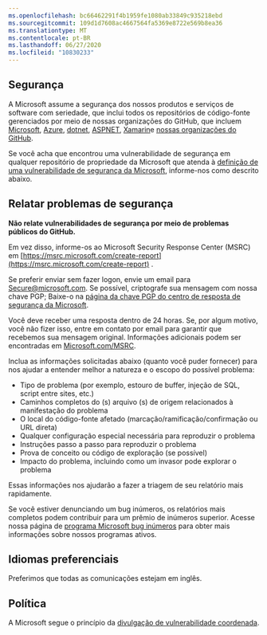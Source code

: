 ```yaml
---
ms.openlocfilehash: bc66462291f4b1959fe1080ab33849c935218ebd
ms.sourcegitcommit: 109d1d7608ac4667564fa5369e8722e569b8ea36
ms.translationtype: MT
ms.contentlocale: pt-BR
ms.lasthandoff: 06/27/2020
ms.locfileid: "10830233"
---
```

<!-- BEGIN MICROSOFT SECURITY.MD V0.0.5 BLOCK -->

##  <a name="security"></a>Segurança

A Microsoft assume a segurança dos nossos produtos e serviços de software com seriedade, que inclui todos os repositórios de código-fonte gerenciados por meio de nossas organizações do GitHub, que incluem [Microsoft](https://github.com/Microsoft), [Azure](https://github.com/Azure), [dotnet](https://github.com/dotnet), [ASPNET](https://github.com/aspnet), [Xamarin](https://github.com/xamarin)e [nossas organizações do GitHub](https://opensource.microsoft.com/).

Se você acha que encontrou uma vulnerabilidade de segurança em qualquer repositório de propriedade da Microsoft que atenda à [definição de uma vulnerabilidade de segurança da Microsoft](https://docs.microsoft.com/en-us/previous-versions/tn-archive/cc751383(v=technet.10)), informe-nos como descrito abaixo.

##  <a name="reporting-security-issues"></a>Relatar problemas de segurança

**Não relate vulnerabilidades de segurança por meio de problemas públicos do GitHub.**

Em vez disso, informe-os ao Microsoft Security Response Center (MSRC) em [https://msrc.microsoft.com/create-report](https://msrc.microsoft.com/create-report) .

Se preferir enviar sem fazer logon, envie um email para [Secure@microsoft.com](mailto:secure@microsoft.com).  Se possível, criptografe sua mensagem com nossa chave PGP; Baixe-o na [página da chave PGP do centro de resposta de segurança da Microsoft](https://www.microsoft.com/en-us/msrc/pgp-key-msrc).

Você deve receber uma resposta dentro de 24 horas. Se, por algum motivo, você não fizer isso, entre em contato por email para garantir que recebemos sua mensagem original. Informações adicionais podem ser encontradas em [Microsoft.com/MSRC](https://www.microsoft.com/msrc). 

Inclua as informações solicitadas abaixo (quanto você puder fornecer) para nos ajudar a entender melhor a natureza e o escopo do possível problema:

  * Tipo de problema (por exemplo, estouro de buffer, injeção de SQL, script entre sites, etc.)
  * Caminhos completos do (s) arquivo (s) de origem relacionados à manifestação do problema
  * O local do código-fonte afetado (marcação/ramificação/confirmação ou URL direta)
  * Qualquer configuração especial necessária para reproduzir o problema
  * Instruções passo a passo para reproduzir o problema
  * Prova de conceito ou código de exploração (se possível)
  * Impacto do problema, incluindo como um invasor pode explorar o problema

Essas informações nos ajudarão a fazer a triagem de seu relatório mais rapidamente.

Se você estiver denunciando um bug inúmeros, os relatórios mais completos podem contribuir para um prêmio de inúmeros superior. Acesse nossa página de [programa Microsoft bug inúmeros](https://microsoft.com/msrc/bounty) para obter mais informações sobre nossos programas ativos.

##  <a name="preferred-languages"></a>Idiomas preferenciais

Preferimos que todas as comunicações estejam em inglês.

##  <a name="policy"></a>Política

A Microsoft segue o princípio da [divulgação de vulnerabilidade coordenada](https://www.microsoft.com/en-us/msrc/cvd).

<!-- END MICROSOFT SECURITY.MD BLOCK -->